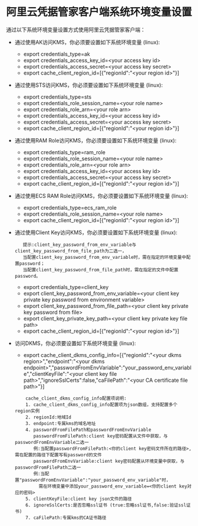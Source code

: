 # 阿里云凭据管家客户端系统环境变量设置 

通过以下系统环境变量设置方式使用阿里云凭据管家客户端：

* 通过使用AK访问KMS，你必须要设置如下系统环境变量 (linux):

	- export credentials\_type=ak
	- export credentials\_access\_key\_id=\<your access key id>
	- export credentials\_access\_secret=\<your access key secret>
	- export cache\_client\_region\_id=[{"regionId":"\<your region id>"}]

* 通过使用STS访问KMS，你必须要设置如下系统环境变量 (linux):

	- export credentials\_type=sts
	- export credentials\_role\_session_name=\<your role name>
	- export credentials\_role\_arn=\<your role arn>
	- export credentials\_access\_key\_id=\<your access key id>
	- export credentials\_access\_secret=\<your access key secret>
	- export cache\_client\_region\_id=[{"regionId":"\<your region id>"}]
	
* 通过使用RAM Role访问KMS，你必须要设置如下系统环境变量 (linux):

	- export credentials_type=ram\_role
	- export credentials\_role\_session\_name=\<your role name>
	- export credentials\_role\_arn=\<your role arn>
	- export credentials\_access\_key\_id=\<your access key id>
	- export credentials\_access\_secret=\<your access key secret>
	- export cache\_client\_region\_id=[{"regionId":"\<your region id>"}]

* 通过使用ECS RAM Role访问KMS，你必须要设置如下系统环境变量 (linux):

	- export credentials\_type=ecs\_ram\_role
	- export credentials\_role\_session\_name=\<your role name>
	- export cache\_client\_region\_id=[{"regionId":"\<your region id>"}]

* 通过使用Client Key访问KMS，你必须要设置如下系统环境变量 (linux):
    ```
       提示:client_key_password_from_env_variable与client_key_password_from_file_path为二选一， 
       当配置client_key_password_from_env_variable时，需在指定的环境变量中配置password； 
       当配置client_key_password_from_file_path时，需在指定的文件中配置password。
    ```
	- export credentials\_type=client\_key
	- export client\_key\_password\_from\_env\_variable=\<your client key private key password from environment variable>
	- export client\_key\_password\_from\_file\_path=\<your client key private key password from file>
	- export client\_key\_private\_key\_path=\<your client key private key file path>
	- export cache\_client\_region\_id=[{"regionId":"\<your region id>"}]

* 访问DKMS，你必须要设置如下系统环境变量 (linux):

    - export cache_client_dkms_config_info=[{"regionId":"\<your dkms region>","endpoint":"\<your dkms endpoint>","passwordFromEnvVariable":"your_password_env_variable","clientKeyFile":"\<your client key file path>","ignoreSslCerts":false,"caFilePath":"\<your CA certificate file path>"}]
    ```
        cache_client_dkms_config_info配置项说明:
        1. cache_client_dkms_config_info配置项为json数组，支持配置多个region实例
        2. regionId:地域Id
        3. endpoint:专属kms的域名地址
        4. passwordFromFilePath和passwordFromEnvVariable
           passwordFromFilePath:client key密码配置从文件中获取，与passwordFromEnvVariable二选一
           例:当配置passwordFromFilePath:<你的client key密码文件所在的路径>,需在配置的路径下配置写有password的文件
           passwordFromEnvVariable:client key密码配置从环境变量中获取，与passwordFromFilePath二选一
           例:当配置"passwordFromEnvVariable":"your_password_env_variable"时，
             需在环境变量中添加your_password_env_variable=<你的client key对应的密码>
        5. clientKeyFile:client key json文件的路径
        6. ignoreSslCerts:是否忽略ssl证书 (true:忽略ssl证书,false:验证ssl证书)
        7. caFilePath:专属kms的CA证书路径
    ```